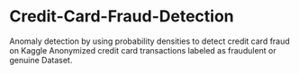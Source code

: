 # Credit-Card-Fraud-Detection
Anomaly detection by using probability densities to detect credit card fraud on Kaggle Anonymized credit card transactions labeled as fraudulent or genuine Dataset.
